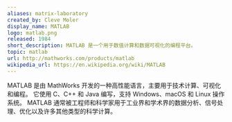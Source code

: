 ```yaml
---
aliases: matrix-laboratory
created_by: Cleve Moler
display_name: MATLAB
logo: matlab.png
released: 1984
short_description: MATLAB 是一个用于数值计算和数据可视化的编程平台。
topic: matlab
url: http://mathworks.com/products/matlab
wikipedia_url: https://en.wikipedia.org/wiki/MATLAB
---
```

MATLAB 是由 MathWorks 开发的一种高性能语言，主要用于技术计算、可视化和编程。
它使用 C、C++ 和 Java 编写，支持 Windows、macOS 和 Linux 操作系统。
MATLAB 通常被工程师和科学家用于工业界和学术界的数据分析、信号处理、优化以及许多其他类型的科学计算。